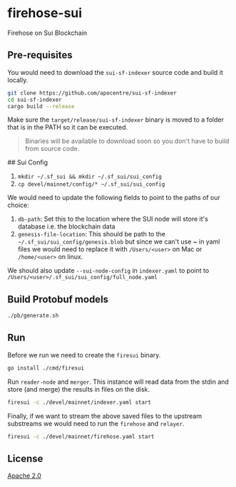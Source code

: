 # firehose-sui
Firehose on Sui Blockchain

## Pre-requisites
You would need to download the `sui-sf-indexer` source code and build it locally.

```bash
git clone https://github.com/apocentre/sui-sf-indexer
cd sui-sf-indexer
cargo build --release
```
Make sure the `target/release/sui-sf-indexer` binary is moved to a folder that is in the PATH so it can be executed.

> Binaries will be available to download soon so you don't have to build from source code.


## Sui Config

1. `mkdir ~/.sf_sui && mkdir ~/.sf_sui/sui_config`
2. `cp devel/mainnet/config/* ~/.sf_sui/sui_config`

We would need to update the following fields to point to the paths of our choice:

1. `db-path`: Set this to the location where the SUI node will store it's database i.e. the blockchain data
2. `genesis-file-location`: This should be path to the `~/.sf_sui/sui_config/genesis.blob` but since we can't use ~ in yaml files we would need to replace it with `/Users/<user>` on Mac or `/home/<user>` on linux.

We should also update `--sui-node-config` in `indexer.yaml` to point to `/Users/<user>/.sf_sui/sui_config/full_node.yaml`

## Build Protobuf models

```bash
./pb/generate.sh
```

## Run

Before we run we need to create the `firesui` binary.

```bash
go install ./cmd/firesui
```

Run `reader-node` and `merger`. This instance will read data from the stdin and store (and merge) the results in files on the disk.

```bash
firesui -c ./devel/mainnet/indexer.yaml start
```

Finally, if we want to stream the above saved files to the upstream substreams we would need to run the `firehose` and `relayer`.

```bash
firesui -c ./devel/mainnet/firehose.yaml start
```


## License

[Apache 2.0](LICENSE)
